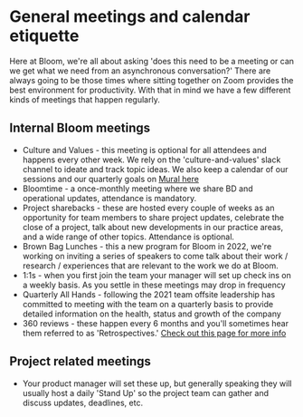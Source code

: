# General meetings and calendar etiquette
Here at Bloom, we're all about asking 'does this need to be a meeting or can we get what we need from an asynchronous conversation?' There are always going to be those times where sitting together on Zoom provides the best environment for productivity. 
With that in mind we have a few different kinds of meetings that happen regularly. 

## Internal Bloom meetings
* Culture and Values - this meeting is optional for all attendees and happens every other week. We rely on the 'culture-and-values' slack channel to ideate and track topic ideas. We also keep a calendar of our sessions and our quarterly goals on [Mural here](https://app.mural.co/t/bloom5049/m/bloom5049/1639505339978/cfc078d83b74678caf16d17865e8323b2609fccc?sender=u27af91184e50b19285792402)
* Bloomtime - a once-monthly meeting where we share BD and operational updates, attendance is mandatory. 
* Project sharebacks - these are hosted every couple of weeks as an opportunity for team members to share project updates, celebrate the close of a project, talk about new developments in our practice areas, and a wide range of other topics. Attendance is optional.
* Brown Bag Lunches - this a new program for Bloom in 2022, we're working on inviting a series of speakers to come talk about their work / research / experiences that are relevant to the work we do at Bloom. 
* 1:1s - when you first join the team your manager will set up check ins on a weekly basis. As you settle in these meetings may drop in frequency
* Quarterly All Hands - following the 2021 team offsite leadership has committed to meeting with the team on a quarterly basis to provide detailed information on the health, status and growth of the company
* 360 reviews - these happen every 6 months and you'll sometimes hear them referred to as 'Retrospectives.' [Check out this page for more info](../03b-Bloom-Works-specific-policies/360-reviews.md)

## Project related meetings
* Your product manager will set these up, but generally speaking they will usually host a daily 'Stand Up' so the project team can gather and discuss updates, deadlines, etc. 

